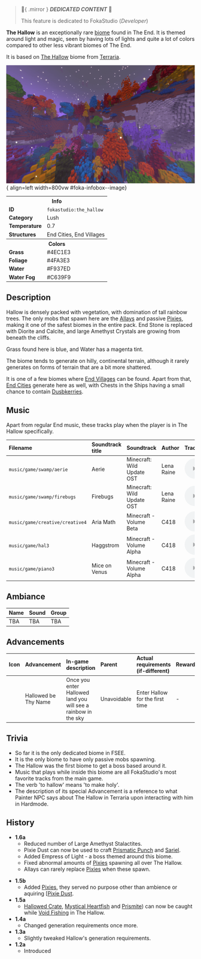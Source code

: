 > :tada:{ .mirror } ***DEDICATED CONTENT*** :tada:
>
> This feature is dedicated to FokaStudio (*Developer*)

**The Hallow** is an exceptionally rare [biome](index.md) found in The End. It is themed around light and magic, seen by having lots of lights and quite a lot of colors compared to other less vibrant biomes of The End.

It is based on [The Hallow](https://terraria.wiki.gg/wiki/The_Hallow "'The Hallow' on Terraria wiki") biome from [Terraria](https://terraria.wiki.gg/wiki/Terraria ).

<div class="result" markdown>

  ![Image title](../assets/biomes/hallow.png){ align=left width=800vw #foka-infobox--image}

  <table id="foka-infobox" >
	<tr>
		<th colspan="2">Info</th>
	</tr>
	<tr>
		<td><b>ID</b></td>
		<td><code>fokastudio:the_hallow</code></td>
	</tr>
	<tr>
		<td><b>Category</b></td>
		<td>Lush</td>
	</tr>
	<tr>
		<td><b>Temperature</b></td>
		<td>0.7</td>
	</tr>
	<tr>
		<td><b>Structures</b></td>
		<td>End Cities, End Villages</td>
	</tr>
	<tr>
		<th colspan="2">Colors</th>
	</tr>
	<tr>
		<td><b>Grass</b></td>
		<td><span style="background-color: #4EC1E3;" class="foka-infobox-color"></span> #4EC1E3</td>
	</tr>
	<tr>
		<td><b>Foliage</b></td>
		<td><span style="background-color: #4FA3E3;" class="foka-infobox-color"></span> #4FA3E3</td>
	</tr>
	<tr>
		<td><b>Water</b></td>
		<td><span style="background-color: #F937ED;" class="foka-infobox-color"></span> #F937ED</td>
	</tr>
	<tr>
		<td><b>Water Fog</b></td>
		<td><span style="background-color: #C639F9;" class="foka-infobox-color"></span> #C639F9</td>
	</tr>
</table>
</div>


## Description
Hallow is densely packed with vegetation, with domination of tall rainbow trees. The only mobs that spawn here are the [Allays](https://minecraft.fandom.com/wiki/Allay) and passive [Pixies](../mobs/pixie.md), making it one of the safest biomes in the entire pack. End Stone is replaced with Diorite and Calcite, and large Amethyst Crystals are growing from beneath the cliffs. 

Grass found here is blue, and Water has a magenta tint.

The biome tends to generate on hilly, continental terrain, although it rarely generates on forms of terrain that are a bit more shattered.

It is one of a few biomes where [End Villages](../structures/end_village.md) can be found. Apart from that, [End Cities](../structures/end_city.md) generate here as well, with Chests in the Ships having a small chance to contain [Dusbkerries](../items/duskberry.md).

## Music
Apart from regular End music, these tracks play when the player is in The Hallow specifically.

| Filename | Soundtrack title | Soundtrack | Author | Track |
| :--- | :--- | :--- | :--- | :--- |
| `music/game/swamp/aerie` | Aerie | Minecraft: Wild Update OST | Lena Raine | <audio controls controlslist="nodownload noplaybackrate" src="../../assets/audio/music/aerie.ogg" type="audio/ogg"></audio> |
| `music/game/swamp/firebugs` | Firebugs | Minecraft: Wild Update OST | Lena Raine | <audio controls controlslist="nodownload noplaybackrate" src="../../assets/audio/music/firebugs.ogg" type="audio/ogg"></audio> |
| `music/game/creative/creative4` | Aria Math | Minecraft - Volume Beta | C418 | <audio controls controlslist="nodownload noplaybackrate" src="../../assets/audio/music/creative4.ogg" type="audio/ogg"></audio> |
| `music/game/hal3` | Haggstrom | Minecraft - Volume Alpha | C418 | <audio controls controlslist="nodownload noplaybackrate" src="../../assets/audio/music/hal3.ogg" type="audio/ogg"></audio> |
| `music/game/piano3` | Mice on Venus | Minecraft - Volume Alpha | C418 | <audio controls controlslist="nodownload noplaybackrate" src="../../assets/audio/music/piano3.ogg" type="audio/ogg"></audio> |

## Ambiance
| Name | Sound | Group |
| :--- | :--- | :--- |
| TBA | TBA | TBA |

## Advancements
| Icon | Advancement | In-game description | Parent | Actual requirements (if-different) | Rewards | Resource Location |
| :--- | :--- | :--- | :--- | :--- | :--- | :--- |
| | Hallowed be Thy Name | Once you enter Hallowed land you will see a rainbow in the sky | Unavoidable | Enter Hallow for the first time | - | `fokastudio:end/exploration/enter_hallow` |


## Trivia

- So far it is the only dedicated biome in FSEE.
- It is the only biome to have only passive mobs spawning.
- The Hallow was the first biome to get a boss based around it.
- Music that plays while inside this biome are all FokaStudio's most favorite tracks from the main game.
- The verb 'to hallow' means 'to make holy'.
- The description of its special Advancement is a reference to what Painter NPC says about The Hallow in Terraria upon interacting with him in Hardmode.

## History

-  **1.6a**
    - Reduced number of Large Amethyst Stalactites.
    - Pixie Dust can now be used to craft [Prismatic Punch](../items/prismatic_punch.md) and [Sariel](../items/sariel.md).
    - Added Empress of Light - a boss themed around this biome.
    - Fixed abnormal amounts of [Pixies](../mobs/pixie.md) spawning all over The Hallow.
    - Allays can rarely replace [Pixies](../mobs/pixie.md) when these spawn.
* **1.5b**
    - Added [Pixies](../mobs/pixie.md), they served no purpose other than ambience or aquiring [<i class="icon-fsee icon-fsee-pixie-dust"></i>[Pixie Dust](../items/pixie_dust.md).
* **1.5a**
    - [Hallowed Crate](../mechanics/void_fishing.md#crates), [Mystical Heartfish](../mechanics/void_fishing.md#fish) and [Prismite](../mechanics/void_fishing.md#fish)) can now be caught while [Void Fishing](../mechanics/void_fishing.md) in The Hallow.
* **1.4a**
    - Changed generation requirements once more.
* **1.3a**
    - Slightly tweaked Hallow's generation requirements.
* **1.2a**
    - Introduced
